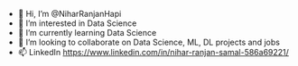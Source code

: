 - 👋 Hi, I’m @NiharRanjanHapi
- 👀 I’m interested in Data Science
- 🌱 I’m currently learning Data Science
- 💞️ I’m looking to collaborate on Data Science, ML, DL  projects and jobs
- 📫 LinkedIn https://www.linkedin.com/in/nihar-ranjan-samal-586a69221/

<!---
NiharRanjanHapi/NiharRanjanHapi is a ✨ special ✨ repository because its `README.md` (this file) appears on your GitHub profile.
You can click the Preview link to take a look at your changes.
--->
